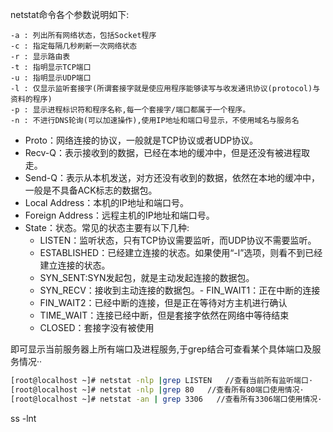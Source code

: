 netstat命令各个参数说明如下:
```
-a : 列出所有网络状态，包括Socket程序
-c : 指定每隔几秒刷新一次网络状态
-r : 显示路由表
-t : 指明显示TCP端口
-u : 指明显示UDP端口
-l : 仅显示监听套接字(所谓套接字就是使应用程序能够读写与收发通讯协议(protocol)与资料的程序)
-p : 显示进程标识符和程序名称,每一个套接字/端口都属于一个程序。
-n : 不进行DNS轮询(可以加速操作),使用IP地址和端口号显示，不使用域名与服务名
```


- Proto：网络连接的协议，一般就是TCP协议或者UDP协议。
- Recv-Q：表示接收到的数据，已经在本地的缓冲中，但是还没有被进程取走。
- Send-Q：表示从本机发送，对方还没有收到的数据，依然在本地的缓冲中，一般是不具备ACK标志的数据包。
- Local Address：本机的IP地址和端口号。
- Foreign Address：远程主机的IP地址和端口号。
- State：状态。常见的状态主要有以下几种:
  - LISTEN：监听状态，只有TCP协议需要监听，而UDP协议不需要监听。
  - ESTABLISHED：已经建立连接的状态。如果使用“-l”选项，则看不到已经建立连接的状态。
  - SYN_SENT:SYN发起包，就是主动发起连接的数据包。
  - SYN_RECV：接收到主动连接的数据包。- FIN_WAIT1：正在中断的连接
  - FIN_WAIT2：已经中断的连接，但是正在等待对方主机进行确认
  - TIME_WAIT：连接已经中断，但是套接字依然在网络中等待结束
  - CLOSED：套接字没有被使用


即可显示当前服务器上所有端口及进程服务,于grep结合可查看某个具体端口及服务情况··
```bash
[root@localhost ~]# netstat -nlp |grep LISTEN   //查看当前所有监听端口·
[root@localhost ~]# netstat -nlp |grep 80   //查看所有80端口使用情况·
[root@localhost ~]# netstat -an | grep 3306   //查看所有3306端口使用情况·
```

ss -lnt